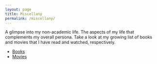 ```yaml
---
layout: page
title: Miscellany
permalink: /miscellany/
---
```

A glimpse into my non-academic life. The aspects of my life that complements my overall persona.
Take a look at my growing list of books and movies that I have read and watched, respectively.
<ul>
	<li><a href="books">Books</a></li>
	<li><a href="movies">Movies</a></li>
</ul>
